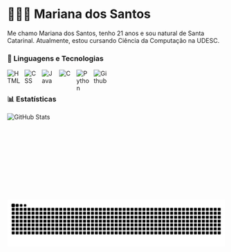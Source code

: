 # 👩🏻‍💻 Mariana dos Santos 

Me chamo Mariana dos Santos, tenho 21 anos e sou natural de Santa Catarinal. Atualmente, estou cursando Ciência da Computação na UDESC.
### 🤖 Linguagens e Tecnologias
<img 
    align="left" 
    alt="HTML"
    title="HTML" 
    width="30px" 
    style="padding-right: 10px;" 
    src="https://cdn.jsdelivr.net/gh/devicons/devicon@latest/icons/html5/html5-original.svg" 
/>

<img 
    align="left" 
    alt="CSS"
    title="CSS" 
    width="30px" 
    style="padding-right: 10px;" 
    src="https://cdn.jsdelivr.net/gh/devicons/devicon@latest/icons/css3/css3-original.svg" 
/>
            
<img 
    align="left" 
    alt="Java"
    title="Java" 
    width="30px" 
    style="padding-right: 10px;" 
    src="https://cdn.jsdelivr.net/gh/devicons/devicon@latest/icons/java/java-original.svg" 
/>

<img 
    align="left" 
    alt="C"
    title="C" 
    width="30px" 
    style="padding-right: 10px;" 
    src="https://cdn.jsdelivr.net/gh/devicons/devicon@latest/icons/c/c-original.svg" 
/>
          
<img 
    align="left" 
    alt="Python"
    title="Python" 
    width="30px" 
    style="padding-right: 10px;" 
    src="https://cdn.jsdelivr.net/gh/devicons/devicon@latest/icons/python/python-original.svg" 
/>
          
<img 
    align="left" 
    alt="Github"
    title="Github" 
    width="30px" 
    style="padding-right: 10px;" 
    src="https://cdn.jsdelivr.net/gh/devicons/devicon@latest/icons/github/github-original.svg" 
/>

<br/>
<br/>

### 📊 Estatísticas
<p>
  <img 
    align="left" 
    alt="GitHub Stats" 
    height="200" 
    style="padding-right: 10px;" 
    src="https://github-readme-stats.vercel.app/api?username=MarianaDosSantoss&show_icons=true&theme=tokyonight&include_all_commits=true&locale=pt-br" 
  />
</p>

<picture align="left">
  <source media="(prefers-color-scheme: dark)" srcset="https://raw.githubusercontent.com/MarianaDosSantoss/MarianaDosSantoss/output/github-contribution-grid-snake-dark.svg">
  <source media="(prefers-color-scheme: light)" srcset="https://raw.githubusercontent.com/MarianaDosSantoss/MarianaDosSantoss/output/github-contribution-grid-snake-dark.svg">
  <img align="center" alt="github contribution grid snake animation" src="https://raw.githubusercontent.com/MarianaDosSantoss/MarianaDosSantoss/output/github-contribution-grid-snake.svg">
</picture>          
